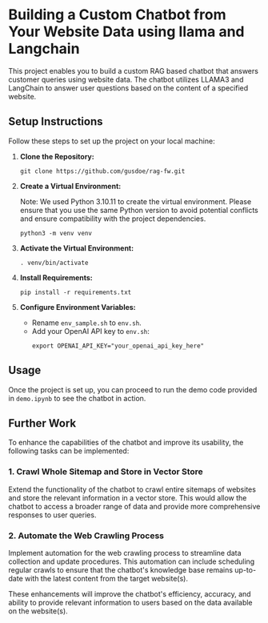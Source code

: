 # Building a Custom Chatbot from Your Website Data using llama and Langchain

This project enables you to build a custom RAG based chatbot that answers customer queries using website data. The chatbot utilizes LLAMA3 and LangChain to answer user questions based on the content of a specified website.

## Setup Instructions

Follow these steps to set up the project on your local machine:

1. **Clone the Repository:**
   ```
   git clone https://github.com/gusdoe/rag-fw.git
   ```

2. **Create a Virtual Environment:**

   Note: We used Python 3.10.11 to create the virtual environment. Please ensure that you use the same Python version to avoid potential conflicts and ensure compatibility with the project dependencies.
   ```
   python3 -m venv venv
   ```

4. **Activate the Virtual Environment:**
   ```
   . venv/bin/activate
   ```

5. **Install Requirements:**
   ```
   pip install -r requirements.txt
   ```

6. **Configure Environment Variables:**
   - Rename `env_sample.sh` to `env.sh`.
   - Add your OpenAI API key to `env.sh`:
     ```
     export OPENAI_API_KEY="your_openai_api_key_here"
     ```

## Usage

Once the project is set up, you can proceed to run the demo code provided in `demo.ipynb` to see the chatbot in action.


## Further Work

To enhance the capabilities of the chatbot and improve its usability, the following tasks can be implemented:

### 1. Crawl Whole Sitemap and Store in Vector Store

Extend the functionality of the chatbot to crawl entire sitemaps of websites and store the relevant information in a vector store. This would allow the chatbot to access a broader range of data and provide more comprehensive responses to user queries.

### 2. Automate the Web Crawling Process

Implement automation for the web crawling process to streamline data collection and update procedures. This automation can include scheduling regular crawls to ensure that the chatbot's knowledge base remains up-to-date with the latest content from the target website(s).

These enhancements will improve the chatbot's efficiency, accuracy, and ability to provide relevant information to users based on the data available on the website(s).
